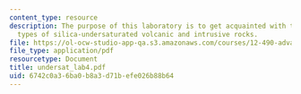 ```yaml
---
content_type: resource
description: The purpose of this laboratory is to get acquainted with the various
  types of silica-undersaturated volcanic and intrusive rocks.
file: https://ol-ocw-studio-app-qa.s3.amazonaws.com/courses/12-490-advanced-igneous-petrology-fall-2005/6742c0a36ba0b8a3d71befe026b88b64_undersat_lab4.pdf
file_type: application/pdf
resourcetype: Document
title: undersat_lab4.pdf
uid: 6742c0a3-6ba0-b8a3-d71b-efe026b88b64
---
```

